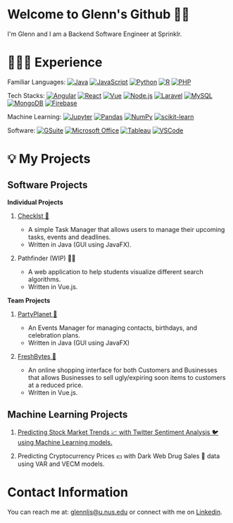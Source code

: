 # Welcome to Glenn's Github 👋🏼

I'm Glenn and I am a Backend Software Engineer at Sprinklr.

# 🧑🏼‍💻 Experience

Familiar Languages: 
[![Java](https://img.shields.io/static/v1?label=&message=Java&color=007396&logo=java&logoColor=FFFFFF)](https://docs.oracle.com/en/java/javase/14/docs/api/index.html)
[![JavaScript](https://img.shields.io/static/v1?label=&message=JavaScript&color=F7DF1E&logo=javascript&logoColor=FFFFFF)](https://developer.mozilla.org/en-US/docs/Web/JavaScript) 
[![Python](https://img.shields.io/static/v1?label=&message=Python&color=3776AB&logo=python&logoColor=FFFFFF)](https://www.python.org/)
[![R](https://img.shields.io/static/v1?label=&message=R&color=276DC3&logo=R&logoColor=FFFFFF)](https://www.r-project.org/)
[![PHP](https://img.shields.io/static/v1?label=&message=PHP&color=777BB4&logo=PHP&logoColor=FFFFFF)](https://www.php.net/)

Tech Stacks:
[![Angular](https://img.shields.io/static/v1?label=&message=Angular&color=FF0000&logo=Angular&logoColor=FFFFFF)](https://reactjs.org/)
[![React](https://img.shields.io/static/v1?label=&message=React&color=61DAFB&logo=React&logoColor=FFFFFF)](https://reactjs.org/)
[![Vue](https://img.shields.io/static/v1?label=&message=Vue&color=4FC08D&logo=vue.js&logoColor=FFFFFF)](https://vuejs.org/)
[![Node.js](https://img.shields.io/static/v1?label=&message=Node.js&color=339933&logo=Node.js&logoColor=FFFFFF)](https://nodejs.org/en/)
[![Laravel](https://img.shields.io/static/v1?label=&message=Laravel&color=FF2D20&logo=Laravel&logoColor=FFFFFF)](https://laravel.com/)
[![MySQL](https://img.shields.io/static/v1?label=&message=MySQL&color=4479A1&logo=MySQL&logoColor=FFFFFF)](https://www.mysql.com/)
[![MongoDB](https://img.shields.io/static/v1?label=&message=MongoDB&color=47A248&logo=MongoDB&logoColor=FFFFFF)](https://www.mongodb.com/)
[![Firebase](https://img.shields.io/static/v1?label=&message=Firebase&color=FFCA28&logo=Firebase&logoColor=FFFFFF)](https://firebase.google.com/)

Machine Learning: 
[![Jupyter](https://img.shields.io/static/v1?label=&message=Jupyter&color=F37626&logo=Jupyter&logoColor=FFFFFF)](https://jupyter.org/)
[![Pandas](https://img.shields.io/static/v1?label=&message=pandas&color=150458&logo=pandas&logoColor=FFFFFF)](https://pandas.pydata.org/)
[![NumPy](https://img.shields.io/static/v1?label=&message=NumPy&color=013243&logo=NumPy&logoColor=FFFFFF)](https://numpy.org/)
[![scikit-learn](https://img.shields.io/static/v1?label=&message=scikit-learn&color=F7931E&logo=scikit-learn&logoColor=FFFFFF)](https://scikit-learn.org/)

Software:
[![GSuite](https://img.shields.io/static/v1?label=&message=GSuite&color=4285F4&logo=Google&logoColor=FFFFFF)](https://workspace.google.com/intl/en_sg/) 
[![Microsoft Office](https://img.shields.io/static/v1?label=&message=Microsoft+Office&color=D83B01&logo=Microsoft+Office&logoColor=FFFFFF)](https://www.office.com/) 
[![Tableau](https://img.shields.io/static/v1?label=&message=Tableau&color=E97627&logo=tableau&logoColor=FFFFFF)](https://www.tableau.com/)
[![VSCode](https://img.shields.io/static/v1?label=&message=VSCode&color=007ACC&logo=Visual+Studio+Code&logoColor=FFFFFF)](https://code.visualstudio.com/)


# 💡 My Projects

## Software Projects

**Individual Projects**

1. [Checklst 🤖](https://github.com/glennljs/checklst) 
   * A simple Task Manager that allows users to manage their upcoming tasks, events and deadlines.
   * Written in Java (GUI using JavaFX).

2. Pathfinder (WIP) 🕵🏼
   * A web application to help students visualize different search algorithms.
   * Written in Vue.js.

**Team Projects**

1. [PartyPlanet 🎉](https://github.com/AY2021S2-CS2103-W16-3/tp)  
   * An Events Manager for managing contacts, birthdays, and celebration plans.
   * Written in Java (GUI using JavaFX)

2. [FreshBytes 🍎](https://github.com/AY20-21-BT3103-G03/FreshBytes) 
   * An online shopping interface for both Customers and Businesses that allows Businesses to sell ugly/expiring soon items to customers at a reduced price.
   * Written in Vue.js.

## Machine Learning Projects

1. [Predicting Stock Market Trends 📈 with Twitter Sentiment Analysis 🐦 using Machine Learning models.](https://github.com/glennljs/predict-stock-market-twitter-sentiments)

2. Predicting Cryptocurrency Prices 💵 with Dark Web Drug Sales 💊 data using VAR and VECM models.

# Contact Information

You can reach me at: glennljs@u.nus.edu or connect with me on <a href="https://www.linkedin.com/in/glenn-lee-682418202/">Linkedin</a>.
